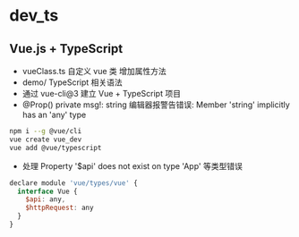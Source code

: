 # dev_ts

## Vue.js + TypeScript

* vueClass.ts 自定义 vue 类 增加属性方法
* demo/ TypeScript 相关语法
* 通过 vue-cli@3 建立 Vue + TypeScript 项目
* @Prop() private msg!: string 编辑器报警告错误: Member 'string' implicitly has an 'any' type

``` sh
npm i --g @vue/cli
vue create vue_dev
vue add @vue/typescript
```

* 处理 Property '$api' does not exist on type 'App' 等类型错误

``` js
declare module 'vue/types/vue' {
  interface Vue {
    $api: any,
    $httpRequest: any
  }
}
```
